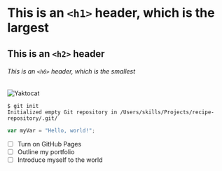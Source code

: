 # This is an `<h1>` header, which is the largest

## This is an `<h2>` header

###### This is an `<h6>` header, which is the smallest


![Yaktocat](https://octodex.github.com/images/yaktocat.png)


```
$ git init
Initialized empty Git repository in /Users/skills/Projects/recipe-repository/.git/
```

``` javascript
var myVar = "Hello, world!";
```




- [ ] Turn on GitHub Pages
- [ ] Outline my portfolio
- [ ] Introduce myself to the world
